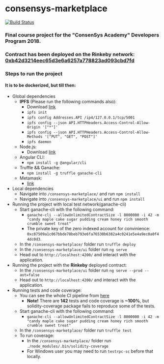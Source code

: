 # consensys-marketplace

[![Build Status](https://travis-ci.org/solidity-exercises/consensys-marketplace.svg?branch=develop)](https://travis-ci.org/solidity-exercises/consensys-marketplace)

### Final course project for the "ConsenSys Academy" Developers Program 2018.

### Contract has been deployed on the Rinkeby network: [0xb42d3214eec65d3e6a6257a778823ad093cbd7fd](https://rinkeby.etherscan.io/address/0xb42d3214eec65d3e6a6257a778823ad093cbd7fd#code)

### Steps to run the project
#### It is to be dockerized, but till then: 
  - Global dependencies
    - **IPFS** (Please run the following commands also):
      - Download [link](https://dist.ipfs.io/#go-ipfs)
      - `ipfs init`
      - `ipfs config Addresses.API /ip4/127.0.0.1/tcp/5001`
      - `ipfs config --json API.HTTPHeaders.Access-Control-Allow-Origin '["*"]'`
      - `ipfs config --json API.HTTPHeaders.Access-Control-Allow-Methods '["PUT", "GET", "POST"]'`
      - `ipfs daemon`
    - Node.js:
      - Download [link](https://nodejs.org/en/download/)
    - Angular CLI:
      - `npm install -g @angular/cli`
    - Truffle && Ganache:
      - `npm install -g truffle ganache-cli`
    - Metamask:
      - [link](https://metamask.io/)
  - Local dependencies
    - Navigate into `/consensys-marketplace/` and run `npm install`
    - Navigate into `/consensys-marketplace/ui` and run `npm install`
  - Running the project with local test network(ganache-cli)
    - Start ganache-cli with the following command:
      - `ganache-cli --allowUnlimitedContractSize -l 8000000 -i 42 -m "candy maple cake sugar pudding cream honey rich smooth crumble sweet treat"`
      - The private key of the zero indexed account for convinience: `0xc87509a1c067bbde78beb793e6fa76530b6382a4c0241e5e4a9ec0a0f44dc0d3`.
    - In the `/consensys-marketplace/` folder run `truffle deploy`
    - In the `/consensys-marketplace/ui` folder run `ng serve`
    - Head out to `http://localhost:4200/` and interact with the application.
  - Running the project with the **Rinkeby** deployed contract:
    - In the `/consensys-marketplace/ui` folder run `ng serve --prod --aot=false`
    - Head out to `http://localhost:4200/` and interact with the application.
  - Running tests and code coverage:
    - You can see the whole CI pipeline from [here](https://travis-ci.org/solidity-exercises/consensys-marketplace)
        - **Note!** There are **142** tests and code coverage is **~100%**, but solidity-coverage package fails to reproduce some of the tests.
    - Start ganache-cli with the following command:
      - `ganache-cli --allowUnlimitedContractSize -l 8000000 -i 42 -m "candy maple cake sugar pudding cream honey rich smooth crumble sweet treat"`
    - In the `/consensys-marketplace/` folder run `truffle test`
    - To run coverage:
      - In the `/consensys-marketplace/` folder run `./node_modules/.bin/solidity-coverage`
      - For Windows user you may need to run `testrpc-sc` before that locally.
